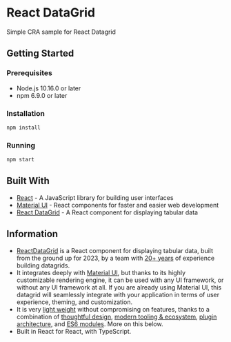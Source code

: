# React DataGrid

Simple CRA sample for React Datagrid

## Getting Started

### Prerequisites

- Node.js 10.16.0 or later
- npm 6.9.0 or later

### Installation

```bash
npm install
```

### Running

```bash
npm start
```

## Built With

- [React](https://reactjs.org/) - A JavaScript library for building user interfaces
- [Material UI](https://material-ui.com/) - React components for faster and easier web development
- [React DataGrid](https://reactdatagrid.com) - A React component for displaying tabular data

## Information

- [ReactDataGrid](https://reactdatagrid.com) is a React component for displaying tabular data, built from the ground up for 2023, by a team with [20+ years](https://reactdatagrid.com/docs/welcome#a-trip-down-the-memory-lane) of experience building datagrids.
- It integrates deeply with [Material UI](https://reactdatagrid.com/docs/welcome#material-ui-and-others), but thanks to its highly customizable rendering engine, it can be used with any UI framework, or without any UI framework at all. If you are already using Material UI, this datagrid will seamlessly integrate with your application in terms of user experience, theming, and customization.
- It is very [light weight](https://reactdatagrid.com/docs/welcome#bundle-size)  without compromising on features, thanks to a combination of [thoughtful design](https://reactdatagrid.com/docs/welcome#features),  [modern tooling & ecosystem](https://reactdatagrid.com/docs/welcome#evolution-of-webpack-tree-shaking-and-es6-modules), [plugin architecture](https://reactdatagrid.com/docs/welcome#pluggability-over-configuration), and [ES6 modules](https://reactdatagrid.com/docs/welcome#evolution-of-webpack-tree-shaking-and-es6-modules). More on this below.
- Built in React for React, with TypeScript.